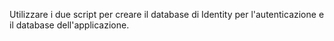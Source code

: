 Utilizzare i due script per creare il database di Identity per l'autenticazione e il database dell'applicazione.
